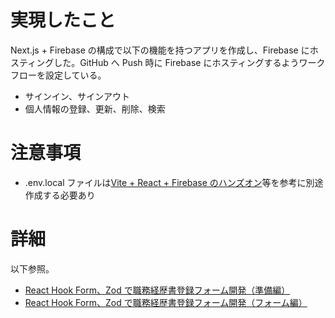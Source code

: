 # 実現したこと

Next.js + Firebase の構成で以下の機能を持つアプリを作成し、Firebase にホスティングした。GitHub へ Push 時に Firebase にホスティングするようワークフローを設定している。

- サインイン、サインアウト
- 個人情報の登録、更新、削除、検索

# 注意事項

- .env.local ファイルは[Vite + React + Firebase のハンズオン](https://qiita.com/Inp/items/906100b46fcbda6fb2ee)等を参考に別途作成する必要あり

# 詳細

以下参照。

- [React Hook Form、Zod で職務経歴書登録フォーム開発（準備編）](https://zenn.dev/shoji9x9/articles/5995a9b16a723b)
- [React Hook Form、Zod で職務経歴書登録フォーム開発（フォーム編）](https://zenn.dev/shoji9x9/articles/0b45173df4ded1)
